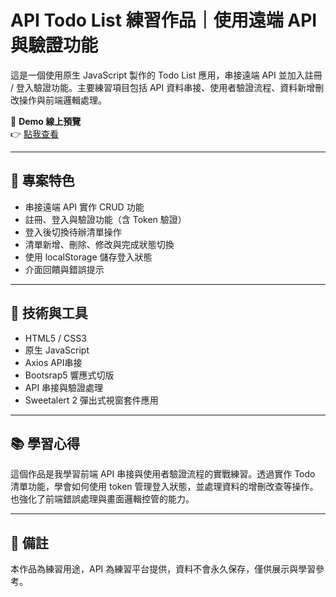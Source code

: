 # API Todo List 練習作品｜使用遠端 API 與驗證功能

這是一個使用原生 JavaScript 製作的 Todo List 應用，串接遠端 API 並加入註冊 / 登入驗證功能。主要練習項目包括 API 資料串接、使用者驗證流程、資料新增刪改操作與前端邏輯處理。

🔗 **Demo 線上預覽**  
👉 [點我查看](https://xenosword-x.github.io/APITodo_project/index.html)

---

## 📌 專案特色

- 串接遠端 API 實作 CRUD 功能
- 註冊、登入與驗證功能（含 Token 驗證）
- 登入後切換待辦清單操作
- 清單新增、刪除、修改與完成狀態切換
- 使用 localStorage 儲存登入狀態
- 介面回饋與錯誤提示

---

## 📁 技術與工具

- HTML5 / CSS3
- 原生 JavaScript
- Axios API串接
- Bootsrap5 響應式切版
- API 串接與驗證處理
- Sweetalert 2 彈出式視窗套件應用

---

## 📚 學習心得

這個作品是我學習前端 API 串接與使用者驗證流程的實戰練習。透過實作 Todo 清單功能，學會如何使用 token 管理登入狀態，並處理資料的增刪改查等操作。也強化了前端錯誤處理與畫面邏輯控管的能力。

---

## 📝 備註

本作品為練習用途，API 為練習平台提供，資料不會永久保存，僅供展示與學習參考。
